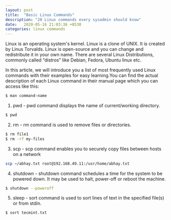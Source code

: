 ```yaml
---
layout: post
title:  "Basic Linux Commands"
description: "20 Linux commands every sysadmin should know"
date:   2020-05-16 21:03:36 +0530
categories: linux commands
---
```


Linux is an operating system's kernel. Linux is a clone of UNIX. It is created by Linus Torvalds. Linux is open-source and you can change and redistribute it in your own name. There are several Linux Distributions, commonly called “distros” like Debian, Fedora, Ubuntu linux etc.


In this article, we will introduce you a list of most frequently used Linux commands with their examples for easy learning.You can find the actual description of each Linux command in their manual page which you can access like this:

```bash
$ man command-name
```

1. pwd - pwd command displays the name of current/working directory.
```bash
$ pwd
```

2. rm - rm command is used to remove files or directories.
```bash
$ rm file1
$ rm -rf my-files
```

3. scp - scp command enables you to securely copy files between hosts on a network
```bash
scp ~/abhay.txt root@192.168.49.11:/usr/home/abhay.txt
```

4. shutdown - shutdown command schedules a time for the system to be powered down. It may be used to halt, power-off or reboot the machine.
```bash
$ shutdown --poweroff
```

5. sleep - sort command is used to sort lines of text in the specified file(s) or from stdin.
```bash
$ sort tecmint.txt
```